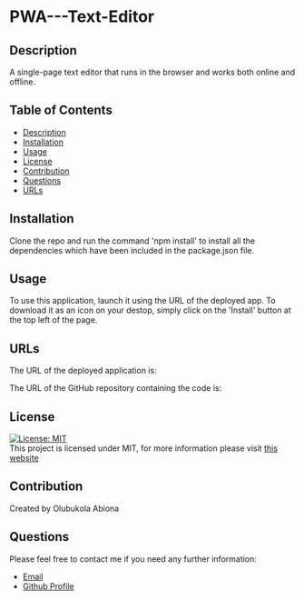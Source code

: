 # PWA---Text-Editor
## Description
A single-page text editor that runs in the browser and works both online and offline.

## Table of Contents
- [Description](#description)
- [Installation](#installation)
- [Usage](#usage)
- [License](#license)
- [Contribution](#contribution)
- [Questions](#questions)
- [URLs](#urls)

## Installation
Clone the repo and run the command 'npm install' to install all the dependencies which have been included in the package.json file.

## Usage
To use this application, launch it using the URL of the deployed app. To download it as an icon on your destop, simply click on the 'Install' button at the top left of the page.

## URLs
The URL of the deployed application is: 

The URL of the GitHub repository containing the code is: 

## License
[![License: MIT](https://img.shields.io/badge/License-MIT-yellow.svg)](https://opensource.org/licenses/MIT) <br>
This project is licensed under MIT, for more information please visit [this website](https://opensource.org/licenses/MIT)

## Contribution
Created by Olubukola Abiona

## Questions
Please feel free to contact me if you need any further information:

- [Email](mailto:bukyabiona@gmail.com)
- [Github Profile](https://github.com/buky-js)